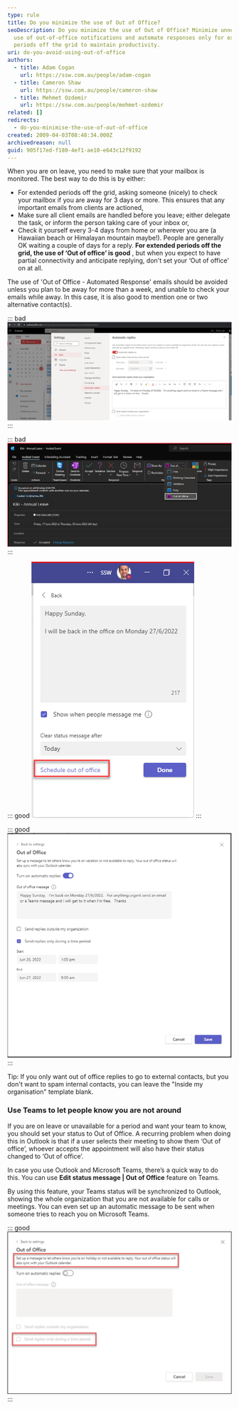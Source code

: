 ```yaml
---
type: rule
title: Do you minimize the use of Out of Office?
seoDescription: Do you minimize the use of Out of Office? Minimize unnecessary
  use of out-of-office notifications and automate responses only for extended
  periods off the grid to maintain productivity.
uri: do-you-avoid-using-out-of-office
authors:
  - title: Adam Cogan
    url: https://ssw.com.au/people/adam-cogan
  - title: Cameron Shaw
    url: https://ssw.com.au/people/cameron-shaw
  - title: Mehmet Ozdemir
    url: https://ssw.com.au/people/mehmet-ozdemir
related: []
redirects:
  - do-you-minimise-the-use-of-out-of-office
created: 2009-04-03T08:48:34.000Z
archivedreason: null
guid: 905f17ed-f180-4ef1-ae10-e643c12f9192
---
```


When you are on leave, you need to make sure that your mailbox is monitored. The best way to do this is by either:

<!--endintro-->

- For extended periods off the grid, asking someone (nicely) to check your mailbox if you are away for 3 days or more. This ensures that any important emails from clients are actioned,
- Make sure all client emails are handled before you leave; either delegate the task, or inform the person taking care of your inbox or,
- Check it yourself every 3-4 days from home or wherever you are (a Hawaiian beach or Himalayan mountain maybe!). People are generally OK waiting a couple of days for a reply. **For extended periods off the grid, the use of ‘Out of office’ is good** , but when you expect to have partial connectivity and anticipate replying, don't set your ‘Out of office’ on at all.

The use of 'Out of Office - Automated Response' emails should be avoided unless you plan to be away for more than a week, and unable to check your emails while away. In this case, it is also good to mention one or two alternative contact(s).

::: bad
![Figure: Bad example – Outlook OWA setting the automatic reply](owa-auto-reply.png)
:::

::: bad
![Figure: Bad example – This appointment has “Out Of Office” status which will change other peoples Teams status (unless every person was to change it to "Free")](bad-out-of-office.png)
:::

::: good
![Figure: Good example - Step 1 - Click on "Schedule out of office"](step1-good.png)
:::

::: good
![Figure: Good example – Step 2 – Enter your reason and an end date. This message will be seen by your colleagues when they email or message you in Teams](step2-good.png)
:::

Tip: If you only want out of office replies to go to external contacts, but you don't want to spam internal contacts, you can leave the "Inside my organisation" template blank. 

### Use Teams to let people know you are not around

If you are on leave or unavailable for a period and want your team to know, you should set your status to Out of Office. A recurring problem when doing this in Outlook is that if a user selects their meeting to show them ‘Out of office’, whoever accepts the appointment will also have their status changed to ‘Out of office’.

In case you use Outlook and Microsoft Teams, there’s a quick way to do this. You can use **Edit status message | Out of Office** feature on Teams.

By using this feature, your Teams status will be synchronized to Outlook, showing the whole organization that you are not available for calls or meetings. You can even set up an automatic message to be sent when someone tries to reach you on Microsoft Teams.

::: good
![Figure: Good example - Your new status on Teams will be shared across your Outlook calendar, and your team will see you are not around](teams-status.jpg)
:::
